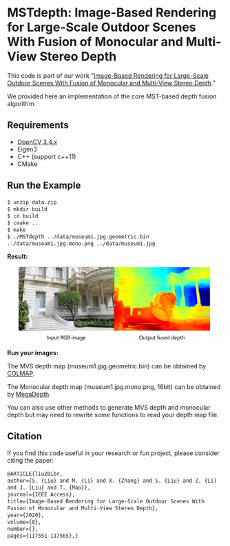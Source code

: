 # MSTdepth: Image-Based Rendering for Large-Scale Outdoor Scenes With Fusion of Monocular and Multi-View Stereo Depth

This code is part of our work "[Image-Based Rendering for Large-Scale Outdoor Scenes With Fusion of Monocular and Multi-View Stereo Depth](https://ieeexplore.ieee.org/document/9123380)." 

We provided here an implementation of the core MST-based depth fusion algorithm.

## Requirements

-  [OpenCV 3.4.x](http://www.opencv.org/)
-  Eigen3
-  C++ (support c++11)
-  CMake

## Run the Example

```
$ unzip data.zip
$ mkdir build
$ cd build
$ cmake ..
$ make
$ ./MSTdepth ../data/museum1.jpg.geometric.bin ../data/museum1.jpg.mono.png ../data/museum1.jpg
```

**Result:**

<p align="center">
  <img src="demo.jpg"/></p>
  
**Run your images:**

The MVS depth map (museum1.jpg.geometric.bin) can be obtained by [COLMAP](https://colmap.github.io/index.html).

The Monocular depth map (museum1.jpg.mono.png, 16bit) can be obtained by [MegaDepth](https://github.com/zhengqili/MegaDepth).

You can also use other methods to generate MVS depth and monocular depth but may need to rewrite some functions to read your depth map file.


## Citation

If you find this code useful in your research or fun project, please consider citing the paper:

```
@ARTICLE{liu20ibr,  
author={S. {Liu} and M. {Li} and X. {Zhang} and S. {Liu} and Z. {Li} and J. {Liu} and T. {Mao}},  
journal={IEEE Access},   
title={Image-Based Rendering for Large-Scale Outdoor Scenes With Fusion of Monocular and Multi-View Stereo Depth},   
year={2020},  
volume={8},  
number={},  
pages={117551-117565},}
```

